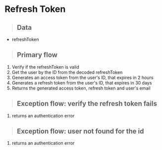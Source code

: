 # Refresh Token

> ## Data
* refreshToken

> ## Primary flow
1. Verify if the refreshToken is valid
2. Get the user by the ID from the decoded refreshToken
3. Generates an access token from the user's ID, that expires in 2 hours
3. Generates a refresh token from the user's ID, that expires in 30 days
4. Returns the generated access token, refresh token and user's email

> ## Exception flow: verify the refresh token fails
1. returns an authentication error

> ## Exception flow: user not found for the id
1. returns an authentication error
